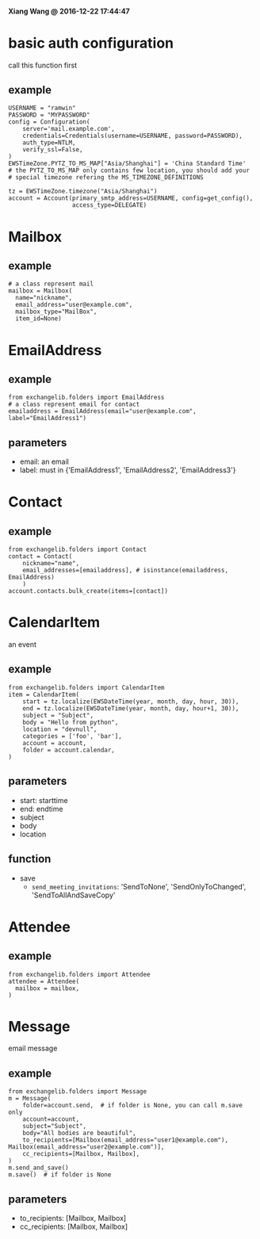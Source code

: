 #### Xiang Wang @ 2016-12-22 17:44:47

# basic auth configuration
call this function first
## example
    USERNAME = "ramwin"
    PASSWORD = "MYPASSWORD"
    config = Configuration(
        server='mail.example.com',
        credentials=Credentials(username=USERNAME, password=PASSWORD),
        auth_type=NTLM,
        verify_ssl=False,
    )
    EWSTimeZone.PYTZ_TO_MS_MAP["Asia/Shanghai"] = 'China Standard Time'
    # the PYTZ_TO_MS_MAP only contains few location, you should add your
    # special timezone refering the MS_TIMEZONE_DEFINITIONS

    tz = EWSTimeZone.timezone("Asia/Shanghai")
    account = Account(primary_smtp_address=USERNAME, config=get_config(),
                      access_type=DELEGATE)


# Mailbox
## example
    # a class represent mail
    mailbox = Mailbox(
      name="nickname",
      email_address="user@example.com",
      mailbox_type="MailBox",
      item_id=None)


# EmailAddress
## example
    from exchangelib.folders import EmailAddress
    # a class represent email for contact
    emailaddress = EmailAddress(email="user@example.com", label="EmailAddress1")


## parameters
* email: an email
* label: must in {'EmailAddress1', 'EmailAddress2', 'EmailAddress3'}


# Contact
## example
    from exchangelib.folders import Contact
    contact = Contact(
        nickname="name",
        email_addresses=[emailaddress], # isinstance(emailaddress, EmailAddress)
        )
    account.contacts.bulk_create(items=[contact])


# CalendarItem
an event
## example
    from exchangelib.folders import CalendarItem 
    item = CalendarItem(
        start = tz.localize(EWSDateTime(year, month, day, hour, 30)),
        end = tz.localize(EWSDateTime(year, month, day, hour+1, 30)),
        subject = "Subject",
        body = "Hello from python",
        location = "devnull",
        categories = ['foo', 'bar'],
        account = account,
        folder = account.calendar,
    )
## parameters
* start: starttime
* end: endtime
* subject
* body
* location

## function
* save
    * `send_meeting_invitations`: 'SendToNone', 'SendOnlyToChanged', 'SendToAllAndSaveCopy'


# Attendee
## example
    from exchangelib.folders import Attendee
    attendee = Attendee(
      mailbox = mailbox,
    )


# Message
email message
## example
    from exchangelib.folders import Message
    m = Message(
        folder=account.send,  # if folder is None, you can call m.save only
        account=account,
        subject="Subject",
        body="All bodies are beautiful",
        to_recipients=[Mailbox(email_address="user1@example.com"), Mailbox(email_address="user2@example.com")],
        cc_recipients=[Mailbox, Mailbox],
    )
    m.send_and_save()
    m.save()  # if folder is None
## parameters
* to_recipients: [Mailbox, Mailbox]
* cc_recipients: [Mailbox, Mailbox]
